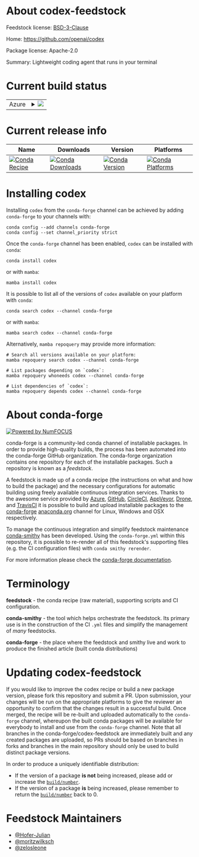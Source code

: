 About codex-feedstock
=====================

Feedstock license: [BSD-3-Clause](https://github.com/conda-forge/codex-feedstock/blob/main/LICENSE.txt)

Home: https://github.com/openai/codex

Package license: Apache-2.0

Summary: Lightweight coding agent that runs in your terminal

Current build status
====================


<table>
    
  <tr>
    <td>Azure</td>
    <td>
      <details>
        <summary>
          <a href="https://dev.azure.com/conda-forge/feedstock-builds/_build/latest?definitionId=25451&branchName=main">
            <img src="https://dev.azure.com/conda-forge/feedstock-builds/_apis/build/status/codex-feedstock?branchName=main">
          </a>
        </summary>
        <table>
          <thead><tr><th>Variant</th><th>Status</th></tr></thead>
          <tbody><tr>
              <td>linux_64</td>
              <td>
                <a href="https://dev.azure.com/conda-forge/feedstock-builds/_build/latest?definitionId=25451&branchName=main">
                  <img src="https://dev.azure.com/conda-forge/feedstock-builds/_apis/build/status/codex-feedstock?branchName=main&jobName=linux&configuration=linux%20linux_64_" alt="variant">
                </a>
              </td>
            </tr><tr>
              <td>osx_64</td>
              <td>
                <a href="https://dev.azure.com/conda-forge/feedstock-builds/_build/latest?definitionId=25451&branchName=main">
                  <img src="https://dev.azure.com/conda-forge/feedstock-builds/_apis/build/status/codex-feedstock?branchName=main&jobName=osx&configuration=osx%20osx_64_" alt="variant">
                </a>
              </td>
            </tr><tr>
              <td>osx_arm64</td>
              <td>
                <a href="https://dev.azure.com/conda-forge/feedstock-builds/_build/latest?definitionId=25451&branchName=main">
                  <img src="https://dev.azure.com/conda-forge/feedstock-builds/_apis/build/status/codex-feedstock?branchName=main&jobName=osx&configuration=osx%20osx_arm64_" alt="variant">
                </a>
              </td>
            </tr><tr>
              <td>win_64</td>
              <td>
                <a href="https://dev.azure.com/conda-forge/feedstock-builds/_build/latest?definitionId=25451&branchName=main">
                  <img src="https://dev.azure.com/conda-forge/feedstock-builds/_apis/build/status/codex-feedstock?branchName=main&jobName=win&configuration=win%20win_64_" alt="variant">
                </a>
              </td>
            </tr><tr>
              <td>win_arm64</td>
              <td>
                <a href="https://dev.azure.com/conda-forge/feedstock-builds/_build/latest?definitionId=25451&branchName=main">
                  <img src="https://dev.azure.com/conda-forge/feedstock-builds/_apis/build/status/codex-feedstock?branchName=main&jobName=win&configuration=win%20win_arm64_" alt="variant">
                </a>
              </td>
            </tr>
          </tbody>
        </table>
      </details>
    </td>
  </tr>
</table>

Current release info
====================

| Name | Downloads | Version | Platforms |
| --- | --- | --- | --- |
| [![Conda Recipe](https://img.shields.io/badge/recipe-codex-green.svg)](https://anaconda.org/conda-forge/codex) | [![Conda Downloads](https://img.shields.io/conda/dn/conda-forge/codex.svg)](https://anaconda.org/conda-forge/codex) | [![Conda Version](https://img.shields.io/conda/vn/conda-forge/codex.svg)](https://anaconda.org/conda-forge/codex) | [![Conda Platforms](https://img.shields.io/conda/pn/conda-forge/codex.svg)](https://anaconda.org/conda-forge/codex) |

Installing codex
================

Installing `codex` from the `conda-forge` channel can be achieved by adding `conda-forge` to your channels with:

```
conda config --add channels conda-forge
conda config --set channel_priority strict
```

Once the `conda-forge` channel has been enabled, `codex` can be installed with `conda`:

```
conda install codex
```

or with `mamba`:

```
mamba install codex
```

It is possible to list all of the versions of `codex` available on your platform with `conda`:

```
conda search codex --channel conda-forge
```

or with `mamba`:

```
mamba search codex --channel conda-forge
```

Alternatively, `mamba repoquery` may provide more information:

```
# Search all versions available on your platform:
mamba repoquery search codex --channel conda-forge

# List packages depending on `codex`:
mamba repoquery whoneeds codex --channel conda-forge

# List dependencies of `codex`:
mamba repoquery depends codex --channel conda-forge
```


About conda-forge
=================

[![Powered by
NumFOCUS](https://img.shields.io/badge/powered%20by-NumFOCUS-orange.svg?style=flat&colorA=E1523D&colorB=007D8A)](https://numfocus.org)

conda-forge is a community-led conda channel of installable packages.
In order to provide high-quality builds, the process has been automated into the
conda-forge GitHub organization. The conda-forge organization contains one repository
for each of the installable packages. Such a repository is known as a *feedstock*.

A feedstock is made up of a conda recipe (the instructions on what and how to build
the package) and the necessary configurations for automatic building using freely
available continuous integration services. Thanks to the awesome service provided by
[Azure](https://azure.microsoft.com/en-us/services/devops/), [GitHub](https://github.com/),
[CircleCI](https://circleci.com/), [AppVeyor](https://www.appveyor.com/),
[Drone](https://cloud.drone.io/welcome), and [TravisCI](https://travis-ci.com/)
it is possible to build and upload installable packages to the
[conda-forge](https://anaconda.org/conda-forge) [anaconda.org](https://anaconda.org/)
channel for Linux, Windows and OSX respectively.

To manage the continuous integration and simplify feedstock maintenance
[conda-smithy](https://github.com/conda-forge/conda-smithy) has been developed.
Using the ``conda-forge.yml`` within this repository, it is possible to re-render all of
this feedstock's supporting files (e.g. the CI configuration files) with ``conda smithy rerender``.

For more information please check the [conda-forge documentation](https://conda-forge.org/docs/).

Terminology
===========

**feedstock** - the conda recipe (raw material), supporting scripts and CI configuration.

**conda-smithy** - the tool which helps orchestrate the feedstock.
                   Its primary use is in the construction of the CI ``.yml`` files
                   and simplify the management of *many* feedstocks.

**conda-forge** - the place where the feedstock and smithy live and work to
                  produce the finished article (built conda distributions)


Updating codex-feedstock
========================

If you would like to improve the codex recipe or build a new
package version, please fork this repository and submit a PR. Upon submission,
your changes will be run on the appropriate platforms to give the reviewer an
opportunity to confirm that the changes result in a successful build. Once
merged, the recipe will be re-built and uploaded automatically to the
`conda-forge` channel, whereupon the built conda packages will be available for
everybody to install and use from the `conda-forge` channel.
Note that all branches in the conda-forge/codex-feedstock are
immediately built and any created packages are uploaded, so PRs should be based
on branches in forks and branches in the main repository should only be used to
build distinct package versions.

In order to produce a uniquely identifiable distribution:
 * If the version of a package **is not** being increased, please add or increase
   the [``build/number``](https://docs.conda.io/projects/conda-build/en/latest/resources/define-metadata.html#build-number-and-string).
 * If the version of a package **is** being increased, please remember to return
   the [``build/number``](https://docs.conda.io/projects/conda-build/en/latest/resources/define-metadata.html#build-number-and-string)
   back to 0.

Feedstock Maintainers
=====================

* [@Hofer-Julian](https://github.com/Hofer-Julian/)
* [@moritzwilksch](https://github.com/moritzwilksch/)
* [@zelosleone](https://github.com/zelosleone/)


<!-- dummy commit to enable rerendering -->

